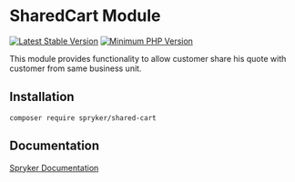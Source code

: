 # SharedCart Module
[![Latest Stable Version](https://poser.pugx.org/spryker/shared-cart/v/stable.svg)](https://packagist.org/packages/spryker/shared-cart)
[![Minimum PHP Version](https://img.shields.io/badge/php-%3E%3D%208.3-8892BF.svg)](https://php.net/)

This module provides functionality to allow customer share his quote with customer from same business unit.

## Installation

```
composer require spryker/shared-cart
```

## Documentation

[Spryker Documentation](https://docs.spryker.com)
